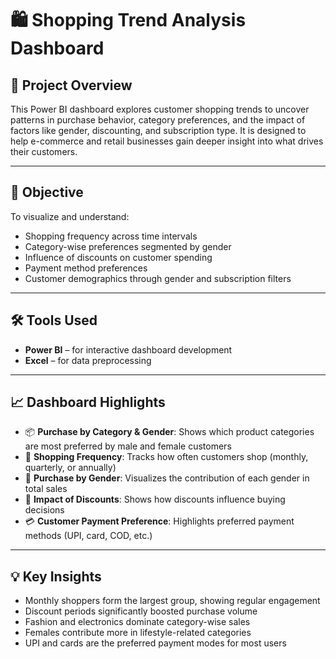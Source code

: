 # 🛍️ Shopping Trend Analysis Dashboard

## 📝 Project Overview

This Power BI dashboard explores customer shopping trends to uncover patterns in purchase behavior, category preferences, and the impact of factors like gender, discounting, and subscription type. It is designed to help e-commerce and retail businesses gain deeper insight into what drives their customers.

---

## 🎯 Objective

To visualize and understand:
- Shopping frequency across time intervals
- Category-wise preferences segmented by gender
- Influence of discounts on customer spending
- Payment method preferences
- Customer demographics through gender and subscription filters

---

## 🛠 Tools Used

- **Power BI** – for interactive dashboard development  
- **Excel** – for data preprocessing

---

## 📈 Dashboard Highlights

- 📦 **Purchase by Category & Gender**: Shows which product categories are most preferred by male and female customers  
- 🔁 **Shopping Frequency**: Tracks how often customers shop (monthly, quarterly, or annually)  
- 👥 **Purchase by Gender**: Visualizes the contribution of each gender in total sales  
- 💸 **Impact of Discounts**: Shows how discounts influence buying decisions  
- 💳 **Customer Payment Preference**: Highlights preferred payment methods (UPI, card, COD, etc.)



---

## 💡 Key Insights

- Monthly shoppers form the largest group, showing regular engagement  
- Discount periods significantly boosted purchase volume  
- Fashion and electronics dominate category-wise sales  
- Females contribute more in lifestyle-related categories  
- UPI and cards are the preferred payment modes for most users







